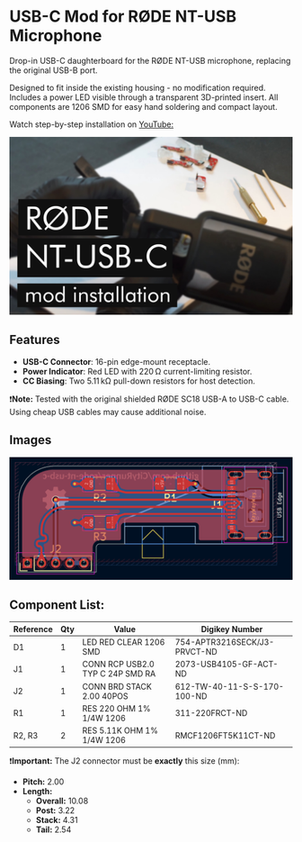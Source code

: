 # USB-C Mod for RØDE NT-USB Microphone

Drop-in USB-C daughterboard for the RØDE NT-USB microphone, replacing the original USB-B port.

Designed to fit inside the existing housing - no modification required.
Includes a power LED visible through a transparent 3D-printed insert.
All components are 1206 SMD for easy hand soldering and compact layout.

Watch step-by-step installation on [YouTube:](https://www.youtube.com/embed/nsAjaJf2-Ug)

[<img src="https://raw.githubusercontent.com/CityRunner/rode-nt-usb-c/refs/heads/main/misc/video_preview.jpg"/>](https://www.youtube.com/embed/nsAjaJf2-Ug)

## Features

- **USB-C Connector**: 16-pin edge-mount receptacle.
- **Power Indicator**: Red LED with 220 Ω current-limiting resistor.
- **CC Biasing**: Two 5.11 kΩ pull-down resistors for host detection.


❗**Note:** Tested with the original shielded RØDE SC18 USB-A to USB-C cable. Using cheap USB cables may cause additional noise.

## Images

![screenshot](https://raw.githubusercontent.com/CityRunner/rode-nt-usb-c/refs/heads/main/misc/pcb.png?raw=true)

## Component List:

| Reference | Qty | Value                            | Digikey Number               |
|-----------|-----|----------------------------------|------------------------------|
| D1        | 1   | LED RED CLEAR 1206 SMD           | 754-APTR3216SECK/J3-PRVCT-ND |
| J1        | 1   | CONN RCP USB2.0 TYP C 24P SMD RA | 2073-USB4105-GF-ACT-ND       |
| J2        | 1   | CONN BRD STACK 2.00 40POS        | 612-TW-40-11-S-S-170-100-ND  |
| R1        | 1   | RES 220 OHM 1% 1/4W 1206         | 311-220FRCT-ND               |
| R2, R3    | 2   | RES 5.11K OHM 1% 1/4W 1206       | RMCF1206FT5K11CT-ND          |

❗**Important:** The J2 connector must be **exactly** this size (mm):

- **Pitch:** 2.00
- **Length:**
  - **Overall:** 10.08
  - **Post:** 3.22
  - **Stack:** 4.31
  - **Tail:** 2.54
